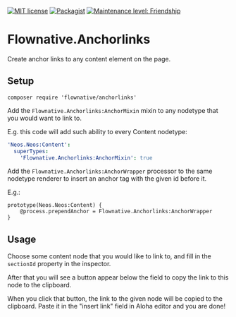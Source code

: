 [![MIT license](http://img.shields.io/badge/license-MIT-brightgreen.svg)](http://opensource.org/licenses/MIT)
[![Packagist](https://img.shields.io/packagist/v/flownative/anchorlinks.svg)](https://packagist.org/packages/flownative/anchorlinks)
[![Maintenance level: Friendship](https://img.shields.io/badge/maintenance-%E2%99%A1%E2%99%A1-ff69b4.svg)](https://www.flownative.com/en/products/open-source.html)

# Flownative.Anchorlinks

Create anchor links to any content element on the page.

## Setup

```
composer require 'flownative/anchorlinks'
```

Add the `Flownative.Anchorlinks:AnchorMixin` mixin to any nodetype that you would want to link to.

E.g. this code will add such ability to every Content nodetype:

```yaml
'Neos.Neos:Content':
  superTypes:
    'Flownative.Anchorlinks:AnchorMixin': true
```

Add the `Flownative.Anchorlinks:AnchorWrapper` processor to the same nodetype renderer to insert an anchor tag with the given id before it.

E.g.:

```
prototype(Neos.Neos:Content) {
    @process.prependAnchor = Flownative.Anchorlinks:AnchorWrapper
}
```

## Usage

Choose some content node that you would like to link to, and fill in the `sectionId` property in the inspector.

After that you will see a button appear below the field to copy the link to this node to the clipboard.

When you click that button, the link to the given node will be copied to the clipboard. Paste it in the "insert link" field in Aloha editor and you are done!
